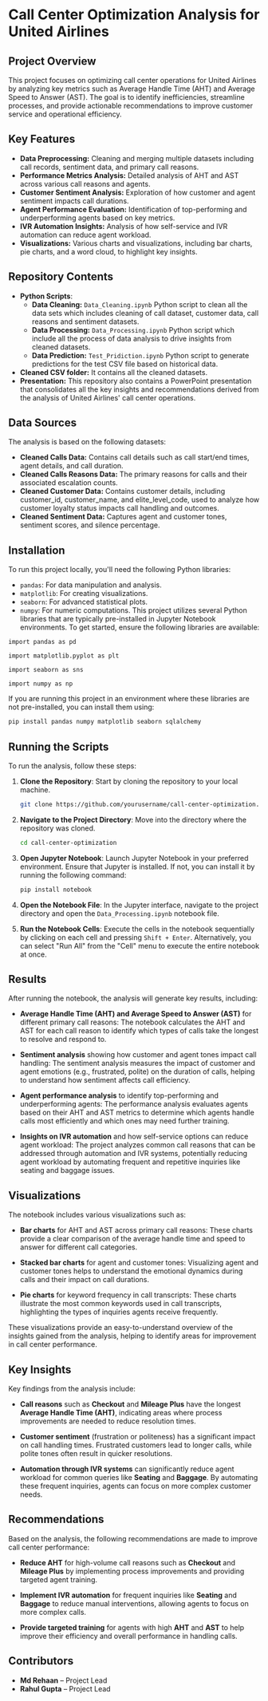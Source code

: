 
# Call Center Optimization Analysis for United Airlines

## Project Overview
This project focuses on optimizing call center operations for United Airlines by analyzing key metrics such as Average Handle Time (AHT) and Average Speed to Answer (AST). The goal is to identify inefficiencies, streamline processes, and provide actionable recommendations to improve customer service and operational efficiency.



## Key Features

- **Data Preprocessing:** Cleaning and merging multiple datasets including call records, sentiment data, and primary call reasons.
- **Performance Metrics Analysis:** Detailed analysis of AHT and AST across various call reasons and agents.
- **Customer Sentiment Analysis:** Exploration of how customer and agent sentiment impacts call durations.
- **Agent Performance Evaluation:** Identification of top-performing and underperforming agents based on key metrics.
- **IVR Automation Insights:** Analysis of how self-service and IVR automation can reduce agent workload.
- **Visualizations:** Various charts and visualizations, including bar charts, pie charts, and a word cloud, to highlight key insights.


## Repository Contents
- **Python Scripts**:
  - **Data Cleaning:** `Data_Cleaning.ipynb` Python script to clean all the data sets which includes cleaning of call dataset, customer data, call reasons and sentiment datasets.
  - **Data Processing:** `Data_Processing.ipynb` Python script which include all the process of data analysis to drive insights from cleaned datasets.
  - **Data Prediction:** `Test_Pridiction.ipynb` Python script to generate predictions for the test CSV file based on historical data. 
- **Cleaned CSV folder:** It contains all the cleaned datasets.
- **Presentation:** This repository also contains a PowerPoint presentation that consolidates all the key insights and recommendations derived from the analysis of United Airlines' call center operations.
## Data Sources
The analysis is based on the following datasets:
- **Cleaned Calls Data:** Contains call details such as call start/end times, agent details, and call duration.
- **Cleaned Calls Reasons Data:** The primary reasons for calls and their associated escalation counts.
- **Cleaned Customer Data:** Contains customer details, including customer_id, customer_name, and elite_level_code, used to analyze how customer loyalty status impacts call handling and outcomes.
- **Cleaned Sentiment Data:** Captures agent and customer tones, sentiment scores, and silence percentage.
## Installation
To run this project locally, you'll need the following Python libraries:
- `pandas`: For data manipulation and analysis.
- `matplotlib`: For creating visualizations. 
- `seaborn`: For advanced statistical plots.
- `numpy`: For numeric computations.
This project utilizes several Python libraries that are typically pre-installed in Jupyter Notebook environments. To get started, ensure the following libraries are available:


```import pandas as pd```

```import matplotlib.pyplot as plt```

```import seaborn as sns```

```import numpy as np```

If you are running this project in an environment where these libraries are not pre-installed, you can install them using:

```bash
pip install pandas numpy matplotlib seaborn sqlalchemy
```




## Running the Scripts 
To run the analysis, follow these steps:

1. **Clone the Repository**: Start by cloning the repository to your local machine.

   ```bash
   git clone https://github.com/yourusername/call-center-optimization.git
2. **Navigate to the Project Directory**: Move into the directory where the repository was cloned.

   ```bash
   cd call-center-optimization
3. **Open Jupyter Notebook**: Launch Jupyter Notebook in your preferred environment. Ensure that Jupyter is installed. If not, you can install it by running the following command:

   ```bash
   pip install notebook
4. **Open the Notebook File**: In the Jupyter interface, navigate to the project directory and open the `Data_Processing.ipynb` notebook file.

5. **Run the Notebook Cells**: Execute the cells in the notebook sequentially by clicking on each cell and pressing `Shift + Enter`. Alternatively, you can select "Run All" from the "Cell" menu to execute the entire notebook at once.
## Results
After running the notebook, the analysis will generate key results, including:
- **Average Handle Time (AHT) and Average Speed to Answer (AST)** for different primary call reasons:
   The notebook calculates the AHT and AST for each call reason to identify which types of calls take the longest to resolve and respond to.

- **Sentiment analysis** showing how customer and agent tones impact call handling:
   The sentiment analysis measures the impact of customer and agent emotions (e.g., frustrated, polite) on the duration of calls, helping to understand how sentiment affects call efficiency.

- **Agent performance analysis** to identify top-performing and underperforming agents:
   The performance analysis evaluates agents based on their AHT and AST metrics to determine which agents handle calls most efficiently and which ones may need further training.

- **Insights on IVR automation** and how self-service options can reduce agent workload:
   The project analyzes common call reasons that can be addressed through automation and IVR systems, potentially reducing agent workload by automating frequent and repetitive inquiries like seating and baggage issues.
## Visualizations
The notebook includes various visualizations such as:

- **Bar charts** for AHT and AST across primary call reasons:
   These charts provide a clear comparison of the average handle time and speed to answer for different call categories.

- **Stacked bar charts** for agent and customer tones:
   Visualizing agent and customer tones helps to understand the emotional dynamics during calls and their impact on call durations.

- **Pie charts** for keyword frequency in call transcripts:
   These charts illustrate the most common keywords used in call transcripts, highlighting the types of inquiries agents receive frequently.

These visualizations provide an easy-to-understand overview of the insights gained from the analysis, helping to identify areas for improvement in call center performance.
## Key Insights
Key findings from the analysis include:

- **Call reasons** such as **Checkout** and **Mileage Plus** have the longest **Average Handle Time (AHT)**, indicating areas where process improvements are needed to reduce resolution times.
  
- **Customer sentiment** (frustration or politeness) has a significant impact on call handling times. Frustrated customers lead to longer calls, while polite tones often result in quicker resolutions.

- **Automation through IVR systems** can significantly reduce agent workload for common queries like **Seating** and **Baggage**. By automating these frequent inquiries, agents can focus on more complex customer needs.
## Recommendations
Based on the analysis, the following recommendations are made to improve call center performance:

- **Reduce AHT** for high-volume call reasons such as **Checkout** and **Mileage Plus** by implementing process improvements and providing targeted agent training.

- **Implement IVR automation** for frequent inquiries like **Seating** and **Baggage** to reduce manual interventions, allowing agents to focus on more complex calls.

- **Provide targeted training** for agents with high **AHT** and **AST** to help improve their efficiency and overall performance in handling calls.

## Contributors
- **Md Rehaan** – Project Lead 
- **Rahul Gupta** – Project Lead
